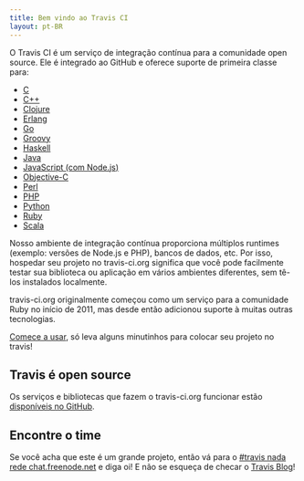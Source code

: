 ```yaml
---
title: Bem vindo ao Travis CI
layout: pt-BR
---
```


O Travis CI é um serviço de integração contínua para a comunidade open source. Ele é integrado ao GitHub e oferece suporte de primeira classe para:

* [C](/pt-BR/docs/user/languages/c)
* [C++](/pt-BR/docs/user/languages/cpp)
* [Clojure](/pt-BR/docs/user/languages/clojure)
* [Erlang](/pt-BR/docs/user/languages/erlang)
* [Go](/pt-BR/docs/user/languages/go)
* [Groovy](/pt-BR/docs/user/languages/groovy)
* [Haskell](/pt-BR/docs/user/languages/haskell)
* [Java](/pt-BR/docs/user/languages/java)
* [JavaScript (com Node.js)](/pt-BR/docs/user/languages/javascript-with-nodejs)
* [Objective-C](/pt-BR/docs/user/languages/objective-c)
* [Perl](/pt-BR/docs/user/languages/perl)
* [PHP](/pt-BR/docs/user/languages/php)
* [Python](/pt-BR/docs/user/languages/python)
* [Ruby](/pt-BR/docs/user/languages/ruby)
* [Scala](/pt-BR/docs/user/languages/scala)

Nosso ambiente de integração contínua proporciona múltiplos runtimes (exemplo: versões de Node.js e PHP), bancos de dados, etc. Por isso, hospedar seu projeto no travis-ci.org significa que você pode facilmente testar sua biblioteca ou aplicação em vários ambientes diferentes, sem tê-los instalados localmente.

travis-ci.org originalmente começou como um serviço para a comunidade Ruby no início de 2011, mas desde então adicionou suporte à muitas outras tecnologias.

[Comece a usar](/pt-BR/docs/user/getting-started/), só leva alguns minutinhos para colocar seu projeto no travis!

## Travis é open source

Os serviços e bibliotecas que fazem o travis-ci.org funcionar estão [disponíveis no GitHub](https://github.com/travis-ci).

## Encontre o time

Se você acha que este é um grande projeto, então vá para o [#travis nada rede chat.freenode.net](irc://chat.freenode.net/%23travis) e diga oi! E não se esqueça de checar o [Travis Blog](/blog/)!
